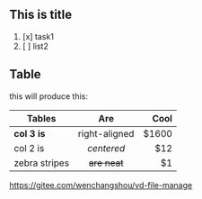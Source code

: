 ## This is title
1. [x] task1
1. [ ] list2

## Table
this will produce this:

| Tables        | Are           | Cool  |
| ------------- |:-------------:| -----:|
| **col 3 is**  | right-aligned | $1600 |
| col 2 is      | *centered*    |   $12 |
| zebra stripes | ~~are neat~~  |    $1 |

https://gitee.com/wenchangshou/vd-file-manage